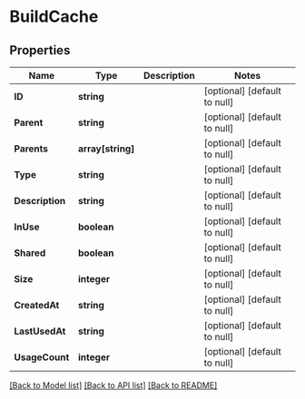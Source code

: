 # BuildCache

## Properties
Name | Type | Description | Notes
------------ | ------------- | ------------- | -------------
**ID** | **string** |  | [optional] [default to null]
**Parent** | **string** |  | [optional] [default to null]
**Parents** | **array[string]** |  | [optional] [default to null]
**Type** | **string** |  | [optional] [default to null]
**Description** | **string** |  | [optional] [default to null]
**InUse** | **boolean** |  | [optional] [default to null]
**Shared** | **boolean** |  | [optional] [default to null]
**Size** | **integer** |  | [optional] [default to null]
**CreatedAt** | **string** |  | [optional] [default to null]
**LastUsedAt** | **string** |  | [optional] [default to null]
**UsageCount** | **integer** |  | [optional] [default to null]

[[Back to Model list]](../README.md#documentation-for-models) [[Back to API list]](../README.md#documentation-for-api-endpoints) [[Back to README]](../README.md)



